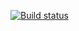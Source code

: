 [![Build status](https://ci.appveyor.com/api/projects/status/cy6lmpckmfah77ri?svg=true)](https://ci.appveyor.com/project/TriksterTripster/apici)
